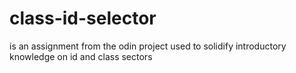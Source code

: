 # class-id-selector
is an assignment from the odin project used to solidify introductory knowledge on id and class sectors
